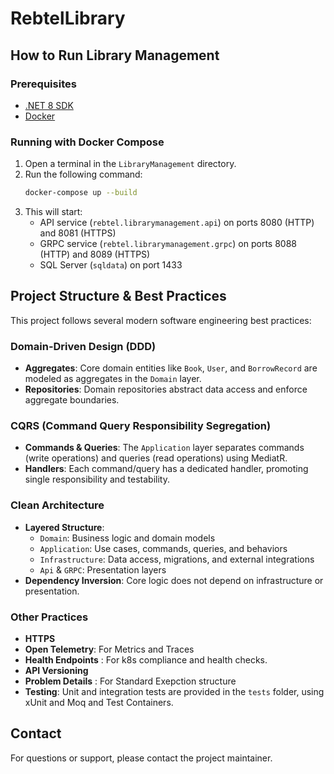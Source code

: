 # RebtelLibrary

## How to Run Library Management

### Prerequisites
- [.NET 8 SDK](https://dotnet.microsoft.com/en-us/download/dotnet/8.0)
- [Docker](https://www.docker.com/get-started)

### Running with Docker Compose
1. Open a terminal in the `LibraryManagement` directory.
2. Run the following command:
	```bash
	docker-compose up --build
	```
3. This will start:
	- API service (`rebtel.librarymanagement.api`) on ports 8080 (HTTP) and 8081 (HTTPS)
	- GRPC service (`rebtel.librarymanagement.grpc`) on ports 8088 (HTTP) and 8089 (HTTPS)
	- SQL Server (`sqldata`) on port 1433

## Project Structure & Best Practices

This project follows several modern software engineering best practices:

### Domain-Driven Design (DDD)

- **Aggregates**: Core domain entities like `Book`, `User`, and `BorrowRecord` are modeled as aggregates in the `Domain` layer.
- **Repositories**: Domain repositories abstract data access and enforce aggregate boundaries.

### CQRS (Command Query Responsibility Segregation)

- **Commands & Queries**: The `Application` layer separates commands (write operations) and queries (read operations) using MediatR.
- **Handlers**: Each command/query has a dedicated handler, promoting single responsibility and testability.

### Clean Architecture

- **Layered Structure**:
  - `Domain`: Business logic and domain models
  - `Application`: Use cases, commands, queries, and behaviors
  - `Infrastructure`: Data access, migrations, and external integrations
  - `Api` & `GRPC`: Presentation layers
- **Dependency Inversion**: Core logic does not depend on infrastructure or presentation.

### Other Practices

- **HTTPS**
- **Open Telemetry**: For Metrics and Traces
- **Health Endpoints** : For k8s compliance and health checks.
- **API Versioning**
- **Problem Details** : For Standard Exepction structure
- **Testing**: Unit and integration tests are provided in the `tests` folder, using xUnit and Moq and Test Containers.

## Contact

For questions or support, please contact the project maintainer.